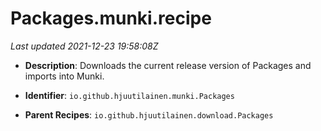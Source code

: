 # Packages.munki.recipe

_Last updated 2021-12-23 19:58:08Z_

- **Description**: Downloads the current release version of Packages and imports into Munki.

- **Identifier**: `io.github.hjuutilainen.munki.Packages`

- **Parent Recipes**: `io.github.hjuutilainen.download.Packages`